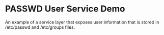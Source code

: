 # PASSWD User Service Demo

An example of a service layer that exposes user information that is stored in /etc/passwd and /etc/groups files.
